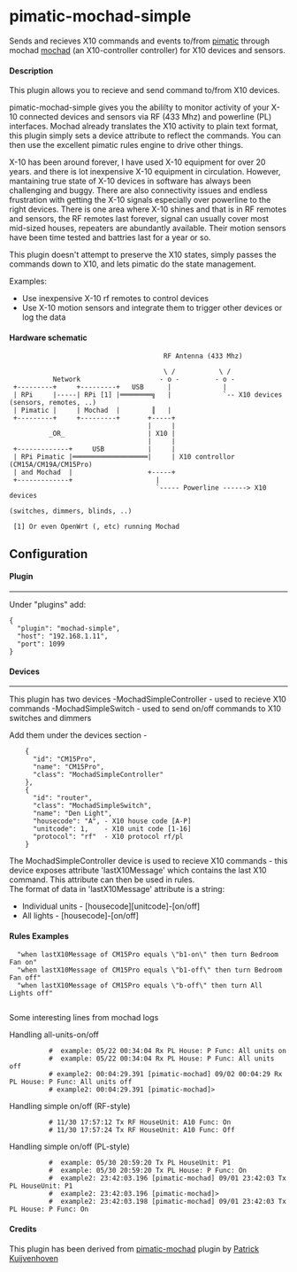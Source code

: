 pimatic-mochad-simple
======================

Sends and recieves X10 commands and events to/from [pimatic](http://pimatic.org) through mochad [mochad](http://sourceforge.net/apps/mediawiki/mochad) (an X10-controller controller) for X10 devices and sensors.

#### Description
This plugin allows you to recieve and send command to/from X10 devices.

pimatic-mochad-simple gives you the abililty to monitor activity of your X-10 connected devices and sensors via RF (433 Mhz) and powerline (PL) interfaces.  Mochad already translates the X10 activity to plain text format, this plugin simply sets a device attribute to reflect the commands.  You can then use the excellent pimatic rules engine to drive other things.  

X-10 has been around forever, I have used X-10 equipment for over 20 years. and there is lot inexpensive X-10 equipment in circulation. However, mantaining true state of X-10 devices in software has always been challenging and buggy. There are also connectivity issues and endless frustration with getting the X-10 signals especially over powerline to the right devices.  There is one area where X-10 shines and that is in RF remotes and sensors, the RF remotes last forever, signal can usually cover most mid-sized houses, repeaters are abundantly available.  Their motion sensors have been time tested and battries last for a year or so. 

This plugin doesn't attempt to preserve the X10 states, simply passes the commands down to X10, and lets pimatic do the state management.

Examples:
 - Use inexpensive X-10 rf remotes to control devices
 - Use X-10 motion sensors and integrate them to trigger other devices or log the data

#### Hardware schematic

```
                                       RF Antenna (433 Mhz)
          
                                       \ /           \ /
           Network                    - o -         - o -
 +---------+     +---------+   USB      |             |   
 | RPi     |-----| RPi [1] |════════╗   |             `-- X10 devices (sensors, remotes, ..)
 | Pimatic |     | Mochad  |        ║   |                         
 +---------+     +---------+       +-----+                        
                                   |     |
          _OR_                     | X10 |
                                   |     |
 +-------------+     USB           |     |
 | RPi Pimatic |═══════════════════|     | X10 controllor (CM15A/CM19A/CM15Pro)
 | and Mochad  |                   +-----+
 +-------------+                     |  
                                     `----- Powerline ------> X10 devices 
                                                              (switches, dimmers, blinds, ..)
                                     
 [1] Or even OpenWrt (, etc) running Mochad                                    
```

Configuration
------------------

#### Plugin
-----------
Under "plugins" add:

```
{
  "plugin": "mochad-simple",
  "host": "192.168.1.11",
  "port": 1099
}
```
#### Devices
------------
This plugin has two devices
 -MochadSimpleController  - used to recieve X10 commands
 -MochadSimpleSwitch  - used to send on/off commands to X10 switches and dimmers

Add them under the devices section -

```
    {
      "id": "CM15Pro",
      "name": "CM15Pro",
      "class": "MochadSimpleController"
    },   
    {
      "id": "router",
      "class": "MochadSimpleSwitch",
      "name": "Den Light",
      "housecode": "A", - X10 house code [A-P]
      "unitcode": 1,    - X10 unit code [1-16]
      "protocol": "rf"  - X10 protocol rf/pl
    }
```

The MochadSimpleController device is used to recieve X10 commands - this device exposes attribute 'lastX10Message' which contains the last X10 command. This attribute can then be used in rules.  
The format of data in 'lastX10Message' attribute is a string: 
 - Individual units - [housecode][unitcode]-[on/off] 
 - All lights       - [housecode]-[on/off]


#### Rules Examples

``` 
  "when lastX10Message of CM15Pro equals \"b1-on\" then turn Bedroom Fan on"
  "when lastX10Message of CM15Pro equals \"b1-off\" then turn Bedroom Fan off"
  "when lastX10Message of CM15Pro equals \"b-off\" then turn All Lights off"
 
```

Some interesting lines from mochad logs
 
Handling all-units-on/off
```
          #  example: 05/22 00:34:04 Rx PL House: P Func: All units on
          #  example: 05/22 00:34:04 Rx PL House: P Func: All units off
          # example2: 00:04:29.391 [pimatic-mochad] 09/02 00:04:29 Rx PL House: P Func: All units off
          # example2: 00:04:29.391 [pimatic-mochad]>
```

Handling simple on/off (RF-style)
``` 
          # 11/30 17:57:12 Tx RF HouseUnit: A10 Func: On
          # 11/30 17:57:24 Tx RF HouseUnit: A10 Func: Off
```
Handling simple on/off (PL-style)
```
          #  example: 05/30 20:59:20 Tx PL HouseUnit: P1
          #  example: 05/30 20:59:20 Tx PL House: P Func: On
          #  example2: 23:42:03.196 [pimatic-mochad] 09/01 23:42:03 Tx PL HouseUnit: P1
          #  example2: 23:42:03.196 [pimatic-mochad]>
          #  example2: 23:42:03.198 [pimatic-mochad] 09/01 23:42:03 Tx PL House: P Func: On
```
 
#### Credits

This plugin has been derived from [pimatic-mochad](https://pimatic.org/plugins/pimatic-mochad) plugin by [Patrick Kuijvenhoven](https://github.com/petski)  


